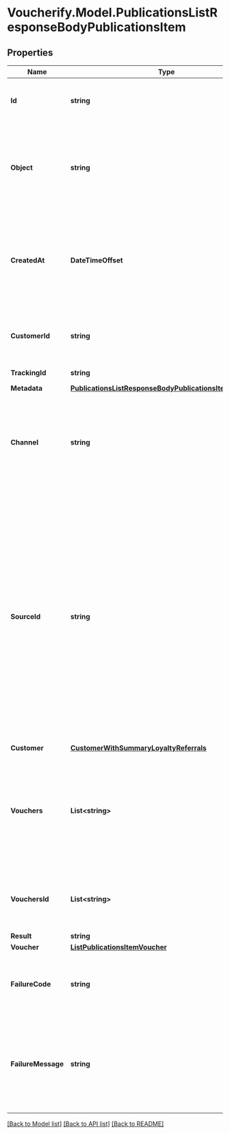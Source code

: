 # Voucherify.Model.PublicationsListResponseBodyPublicationsItem

## Properties

Name | Type | Description | Notes
------------ | ------------- | ------------- | -------------
**Id** | **string** | Unique publication ID, assigned by Voucherify. | [optional] 
**Object** | **string** | The type of the object represented by the JSON. This object stores information about the &#x60;publication&#x60;. | [optional] [default to ObjectEnum.Publication]
**CreatedAt** | **DateTimeOffset** | Timestamp representing the date and time when the publication was created. The value is shown in the ISO 8601 format. | [optional] 
**CustomerId** | **string** | Unique customer ID of the customer receiving the publication. | [optional] 
**TrackingId** | **string** | Customer&#39;s &#x60;source_id&#x60;. | [optional] 
**Metadata** | [**PublicationsListResponseBodyPublicationsItemMetadata**](PublicationsListResponseBodyPublicationsItemMetadata.md) |  | [optional] 
**Channel** | **string** | How the publication was originated. It can be your own custom channel or an example value provided here. | [optional] 
**SourceId** | **string** | The merchant&#39;s publication ID if it is different from the Voucherify publication ID. It&#39;s an optional tracking identifier of a publication. It is really useful in case of an integration between multiple systems. It can be a publication ID from a CRM system, database or 3rd-party service.  | [optional] 
**Customer** | [**CustomerWithSummaryLoyaltyReferrals**](CustomerWithSummaryLoyaltyReferrals.md) |  | [optional] 
**Vouchers** | **List&lt;string&gt;** | Contains the voucher IDs that was assigned by Voucherify. and Contains the unique voucher codes that was assigned by Voucherify. | [optional] 
**VouchersId** | **List&lt;string&gt;** | Contains the unique internal voucher IDs that was assigned by Voucherify. | [optional] 
**Result** | **string** |  | [optional] 
**Voucher** | [**ListPublicationsItemVoucher**](ListPublicationsItemVoucher.md) |  | [optional] 
**FailureCode** | **string** | Generic reason as to why the create publication operation failed. | [optional] 
**FailureMessage** | **string** | This parameter will provide more expanded reason as to why the create publication operation failed. | [optional] 

[[Back to Model list]](../../README.md#documentation-for-models) [[Back to API list]](../../README.md#documentation-for-api-endpoints) [[Back to README]](../../README.md)

